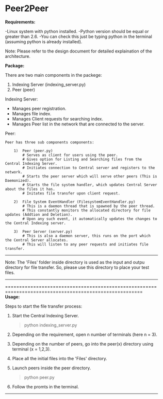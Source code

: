 Peer2Peer
=======================================================================================================
**Requirements:**

-Linux system with python installed.
-Python version should be equal or greater than 2.6.
-You can check this just be typing python in the terminal (assuming python is already installed).

Note: Please refer to the design document for detailed explaination of the architecture.

**Package:**

There are two main components in the packege:

1) Indexing Server (indexing_server.py)
2) Peer (peer)

Indexing Server:

- Manages peer registration.
- Manages file index.
- Manages Client requests for searching index.
- Manages Peer list in the network that are connected to the server.

Peer:
	
	Peer has three sub components components:

		1) 	Peer (peer.py)
			# Serves as client for users using the peer.
			# Gives option for Listing and Searching files from the Central Indexing Server.
			# Initiates connection to Central server and registers to the network.
			# Starts the peer server which will serve other peers (This is Daemonized).
			# Starts the file system handler, which updates Central Server about the files it has.
			# Initates file transfer upon client request.

		2)  File System EventHandler (FilesystemEventHandler.py)
			# This is a daemon thread that is spawned by the peer thread.
			# This constantly monitors the allocated directory for file updates (Addtion and Deletion).
			# Upon any such event, it automatically updates the changes to the Central Indexing server.

		3) 	Peer Server	(server.py)
			# This is also a daemon server, this runs on the port which the Central Server allocates.
			# This will listen to any peer requests and initiates file transfer.
			
*******************************************************************************************************
Note: The 'Files' folder inside directory is used as the input and outpu directory for file transfer. 
      So, please use this directory to place your test files.                                         
*******************************************************************************************************
     

=======================================================================================================
**Usage:**


Steps to start the file transfer process:

1) Start the Central Indexing Server.

   > python indexing_server.py

2) Depending on the requirement, open n number of terminals (here n = 3).
3) Depending on the number of peers, go into the peer(x) directory using terminal (x = 1,2,3).
4) Place all the initial files into the 'Files' directory.
5) Launch peers inside the peer directory.
 
   > python peer.py

6) Follow the promts in the terminal.

*******************************************************************************************************



    
